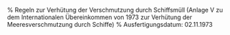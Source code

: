 % Regeln zur Verhütung der Verschmutzung durch Schiffsmüll (Anlage V zu dem Internationalen Übereinkommen von 1973 zur Verhütung der Meeresverschmutzung durch Schiffe)
% Ausfertigungsdatum: 02.11.1973
 
